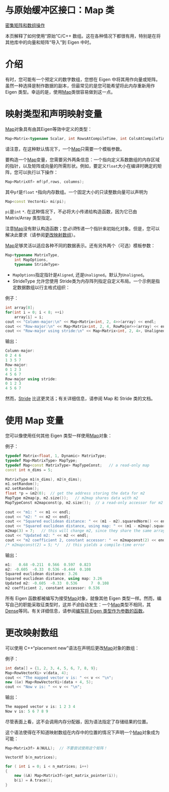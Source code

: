 # 与原始缓冲区接口：Map 类

[密集矩阵和数组操作](https://eigen.tuxfamily.org/dox/group__DenseMatrixManipulation__chapter.html)

本页解释了如何使用“原始”C/C++ 数组。这在各种情况下都很有用，特别是在将其他库中的向量和矩阵“导入”到 Eigen 中时。

# 介绍

有时，您可能有一个预定义的数字数组，您想在 Eigen 中将其用作向量或矩阵。虽然一种选择是制作数据的副本，但最常见的是您可能希望将此内存重新用作 Eigen 类型。幸运的是，使用[Map](https://eigen.tuxfamily.org/dox/classEigen_1_1Map.html)类很容易做到这一点。

# 映射类型和声明映射变量

[Map](https://eigen.tuxfamily.org/dox/classEigen_1_1Map.html)对象具有由其Eigen等效中定义的类型：

```cpp
Map<Matrix<typename Scalar, int RowsAtCompileTime, int ColsAtCompileTime> >
```

请注意，在这种默认情况下，一个[Map](https://eigen.tuxfamily.org/dox/classEigen_1_1Map.html)只需要一个模板参数。

要构造一个[Map](https://eigen.tuxfamily.org/dox/classEigen_1_1Map.html)变量，您需要另外两条信息：一个指向定义系数数组的内存区域的指针，以及矩阵或向量的所需形状。例如，要定义`float`大小在编译时确定的矩阵，您可以执行以下操作：

```cpp
Map<MatrixXf> mf(pf,rows, columns);
```

其中`pf`是`float` `*`指向内存数组。一个固定大小的只读整数向量可以声明为

```cpp
Map<const Vector4i> mi(pi);
```

`pi`是`int` `*`. 在这种情况下，不必将大小传递给构造函数，因为它已由 Matrix/Array 类型指定。

注意[Map](https://eigen.tuxfamily.org/dox/classEigen_1_1Map.html)没有默认构造函数；您*必须*传递一个指针来初始化对象。但是，您可以解决此要求（请参阅[更改映射数组](https://eigen.tuxfamily.org/dox/group__TutorialMapClass.html#TutorialMapPlacementNew)）。

[Map](https://eigen.tuxfamily.org/dox/classEigen_1_1Map.html)足够灵活以适应各种不同的数据表示。还有另外两个（可选）模板参数：

```cpp
Map<typename MatrixType,
    int MapOptions,
    typename StrideType>
```

- `MapOptions`指定指针是`Aligned`, 还是`Unaligned`。默认为`Unaligned`。
- StrideType 允许您使用 Stride类为内存阵列指定自定义布局。一个示例是指定数据数组以行主格式组织：

例子：

```cpp
int array[8];
for(int i = 0; i < 8; ++i) 
    array[i] = i;
cout << "Column-major:\n" << Map<Matrix<int, 2, 4>>(array) << endl;
cout << "Row-major:\n" << Map<Matrix<int, 2, 4, RowMajor>>(array) << endl;
cout << "Row-major using stride:\n" << Map<Matrix<int, 2, 4>, Unaligned, Stride<1, 4>>(array) << endl;
```

输出：

```cpp
Column-major:
0 2 4 6
1 3 5 7
Row-major:
0 1 2 3
4 5 6 7
Row-major using stride:
0 1 2 3
4 5 6 7
```

然而，[Stride](https://eigen.tuxfamily.org/dox/classEigen_1_1Stride.html) 比这更灵活；有关详细信息，请参阅 Map 和 Stride 类的文档。

# 使用 Map 变量

您可以像使用任何其他 Eigen 类型一样使用[Map](https://eigen.tuxfamily.org/dox/classEigen_1_1Map.html)对象：

例子：

```cpp
typedef Matrix<float, 1, Dynamic> MatrixType;
typedef Map<MatrixType> MapType;
typedef Map<const MatrixType> MapTypeConst;   // a read-only map
const int n_dims = 5;
  
MatrixType m1(n_dims), m2(n_dims);
m1.setRandom();
m2.setRandom();
float *p = &m2(0);  // get the address storing the data for m2
MapType m2map(p, m2.size());   // m2map shares data with m2
MapTypeConst m2mapconst(p, m2.size());  // a read-only accessor for m2
 
cout << "m1: " << m1 << endl;
cout << "m2: " << m2 << endl;
cout << "Squared euclidean distance: " << (m1 - m2).squaredNorm() << endl;
cout << "Squared euclidean distance, using map: " << (m1 - m2map).squaredNorm() << endl;
m2map(3) = 7;   // this will change m2, since they share the same array
cout << "Updated m2: " << m2 << endl;
cout << "m2 coefficient 2, constant accessor: " << m2mapconst(2) << endl;
/* m2mapconst(2) = 5; */   // this yields a compile-time error
```

输出：

```cpp
m1:   0.68 -0.211  0.566  0.597  0.823
m2: -0.605  -0.33  0.536 -0.444  0.108
Squared euclidean distance: 3.26
Squared euclidean distance, using map: 3.26
Updated m2: -0.605  -0.33  0.536      7  0.108
m2 coefficient 2, constant accessor: 0.536
```

所有 Eigen 函数都被编写为接受[Map](https://eigen.tuxfamily.org/dox/classEigen_1_1Map.html)对象，就像其他 Eigen 类型一样。然而，编写自己的职能采取征类型时，这并*不会*自动发生：一个[Map](https://eigen.tuxfamily.org/dox/classEigen_1_1Map.html)类型不相同，其[Dense](https://eigen.tuxfamily.org/dox/structEigen_1_1Dense.html)等同。有关详细信息，请参阅[编写将 Eigen 类型作为参数的函数](https://eigen.tuxfamily.org/dox/TopicFunctionTakingEigenTypes.html)。

# 更改映射数组

可以使用 C++“placement new”语法在声明后更改[Map](https://eigen.tuxfamily.org/dox/classEigen_1_1Map.html)对象的数组：

例子：

```cpp
int data[] = {1, 2, 3, 4, 5, 6, 7, 8, 9};
Map<RowVectorXi> v(data, 4);
cout << "The mapped vector v is: " << v << "\n";
new (&v) Map<RowVectorXi>(data + 4, 5);
cout << "Now v is: " << v << "\n";
```

输出：

```cpp
The mapped vector v is: 1 2 3 4
Now v is: 5 6 7 8 9
```

尽管表面上看，这不会调用内存分配器，因为语法指定了存储结果的位置。

这个语法使得在不知道映射数组在内存中的位置的情况下声明一个[Map](https://eigen.tuxfamily.org/dox/classEigen_1_1Map.html)对象成为可能：

```cpp
Map<Matrix3f> A(NULL);  // 不要尝试使用这个矩阵！

VectorXf b(n_matrices);

for ( int i = 0; i < n_matrices; i++)
{
    new (&A) Map<Matrix3f>(get_matrix_pointer(i));
    b(i) = A.trace();
}
```

 